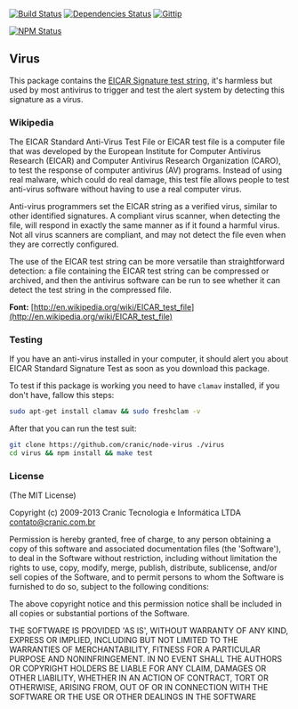[![Build Status](https://travis-ci.org/cranic/node-virus.png)](https://travis-ci.org/cranic/node-virus) [![Dependencies Status](https://david-dm.org/cranic/node-virus.png)](https://david-dm.org/cranic/node-virus) [![Gittip](http://img.shields.io/gittip/cranic.png)](https://www.gittip.com/cranic)

[![NPM Status](https://nodei.co/npm/virus.png?downloads=true)](http://npmjs.org/package/virus)

## Virus

This package contains the [EICAR Signature test string](http://www.eicar.org/86-0-Intended-use.html),
it's harmless but used by most antivirus to trigger and test the alert system
by detecting this signature as a virus.

### Wikipedia

The EICAR Standard Anti-Virus Test File or EICAR test file is a computer file that
was developed by the European Institute for Computer Antivirus Research (EICAR)
and Computer Antivirus Research Organization (CARO), to test the response of
computer antivirus (AV) programs. Instead of using real malware, which could do
real damage, this test file allows people to test anti-virus software without
having to use a real computer virus.

Anti-virus programmers set the EICAR string as a verified virus, similar to
other identified signatures. A compliant virus scanner, when detecting the file,
will respond in exactly the same manner as if it found a harmful virus. Not all
virus scanners are compliant, and may not detect the file even when they are
correctly configured.

The use of the EICAR test string can be more versatile than straightforward
detection: a file containing the EICAR test string can be compressed or
archived, and then the antivirus software can be run to see whether it can
detect the test string in the compressed file.

__Font:__ [http://en.wikipedia.org/wiki/EICAR_test_file](http://en.wikipedia.org/wiki/EICAR_test_file)

### Testing

If you have an anti-virus installed in your computer, it should alert you about
EICAR Standard Signature Test as soon as you download this package.

To test if this package is working you need to have `clamav` installed, if you
don't have, fallow this steps:

```bash
sudo apt-get install clamav && sudo freshclam -v
```

After that you can run the test suit:

```bash
git clone https://github.com/cranic/node-virus ./virus
cd virus && npm install && make test
```

### License

(The MIT License)

Copyright (c) 2009-2013 Cranic Tecnologia e Informática LTDA <contato@cranic.com.br>

Permission is hereby granted, free of charge, to any person obtaining
a copy of this software and associated documentation files (the
'Software'), to deal in the Software without restriction, including
without limitation the rights to use, copy, modify, merge, publish,
distribute, sublicense, and/or sell copies of the Software, and to
permit persons to whom the Software is furnished to do so, subject to
the following conditions:

The above copyright notice and this permission notice shall be
included in all copies or substantial portions of the Software.

THE SOFTWARE IS PROVIDED 'AS IS', WITHOUT WARRANTY OF ANY KIND,
EXPRESS OR IMPLIED, INCLUDING BUT NOT LIMITED TO THE WARRANTIES OF
MERCHANTABILITY, FITNESS FOR A PARTICULAR PURPOSE AND NONINFRINGEMENT.
IN NO EVENT SHALL THE AUTHORS OR COPYRIGHT HOLDERS BE LIABLE FOR ANY
CLAIM, DAMAGES OR OTHER LIABILITY, WHETHER IN AN ACTION OF CONTRACT,
TORT OR OTHERWISE, ARISING FROM, OUT OF OR IN CONNECTION WITH THE
SOFTWARE OR THE USE OR OTHER DEALINGS IN THE SOFTWARE
